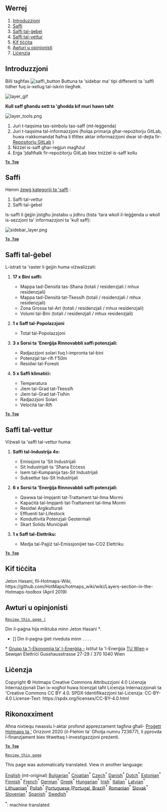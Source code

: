 <h2> Werrej </h2><ol><li> <a href="#Introduction">Introduzzjoni</a> </li><li> <a href="#Layers">Saffi</a> </li><li> <a href="#Raster-Layers">Saffi tal-ġebel</a> </li><li> <a href="#Vector-Layers">Saffi tal-vettur</a> </li><li> <a href="#How-to-cite">Kif tiċċita</a> </li><li> <a href="#Authors-and-reviewers">Awturi u opinjonisti</a> </li><li> <a href="#License">Liċenzja</a> </li></ol><h2> Introduzzjoni </h2><p> Billi tagħfas <img alt="saffi_button" src="https://github.com/HotMaps/hotmaps_wiki/blob/master/Images/general_tool_functionalities_and_structure/layers_button.PNG"/> Buttuna ta &#39;sidebar ma&#39; tipi differenti ta &#39;saffi tidher fuq ix-xellug tal-iskrin tiegħek. </p><p><img alt="layer_gif" src="https://github.com/HotMaps/hotmaps_wiki/blob/master/Images/general_tool_functionalities_and_structure/layers.gif"/></p><p> <strong>Kull saff għandu sett ta &#39;għodda kif muri hawn taħt</strong> </p><p><img alt="layer_tools.png" src="https://github.com/HotMaps/hotmaps_wiki/blob/master/Images/general_tool_functionalities_and_structure/layers_tools.png"/></p><ol><li> Juri t-taqsima tas-simbolu tas-saff (mt-leġġenda) </li><li> Juri t-taqsima tal-informazzjoni (ħolqa primarja għar-repożitorju GitLab, huwa rrakkomandat ħafna li tfittex aktar informazzjoni dwar id-dejta fir- <a href="https://gitlab.com/hotmaps">Repositorju GitLab</a> ) </li><li> Niżżel is-saff għar-reġjun magħżul </li><li> Erġa &#39;jdaħħalk fir-repożitorju GitLab biex tniżżel is-saff kollu </li></ol><p><ins> <code><strong><a href="#table-of-contents">To Top</a></strong></code> </ins> </p><h2> Saffi </h2><p> Hemm <a href="https://www.gislounge.com/geodatabases-explored-vector-and-raster-data">żewġ kategoriji ta &#39;saffi</a> : </p><ol><li> Saffi tal-vettur </li><li> Saffi tal-ġebel </li></ol><p> Is-saffi li ġejjin jistgħu jinstabu u jidhru (tista &#39;tara wkoll il-leġġenda u wkoll is-sezzjoni ta&#39; informazzjoni ta &#39;kull saff): </p><p><img alt="sidebar_layer.png" src="https://github.com/HotMaps/hotmaps_wiki/blob/master/Images/general_tool_functionalities_and_structure/all_layers.png"/></p><p><ins> <code><strong><a href="#table-of-contents">To Top</a></strong></code> </ins> </p><h2> Saffi tal-ġebel </h2><p> L-istrati ta &#39;raster li ġejjin huma viżwalizzati: </p><ol><li><p> <strong>17 x Bini saffi:</strong> </p><ul><li> Mappa tad-Densità tas-Sħana (totali / residenzjali / mhux residenzjali) </li><li> Mappa tad-Densità tat-Tkessiħ (totali / residenzjali / mhux residenzjali) </li><li> Żona Grossa tal-Art (totali / residenzjali / mhux residenzjali) </li><li> Volumi tal-Bini (totali / residenzjali / mhux residenzjali) </li></ul></li><li><p> <strong>1 x Saff tal-Popolazzjoni</strong> </p><ul><li> Total tal-Popolazzjoni </li></ul></li><li><p> <strong>3 x Sorsi ta &#39;Enerġija Rinnovabbli saffi potenzjali:</strong> </p><ul><li> Radjazzjoni solari fuq l-impronta tal-bini </li><li> Potenzjal tar-riħ f&#39;50m </li><li> Residwi tal-Foresti </li></ul></li><li><p> <strong>5 x Saffi klimatiċi:</strong> </p><ul><li> Temperatura </li><li> Jiem tal-Grad tat-Tkessiħ </li><li> Jiem tal-Grad tat-Tisħin </li><li> Radjazzjoni Solari </li><li> Veloċità tar-Riħ </li></ul></li></ol><p><ins> <code><strong><a href="#table-of-contents">To Top</a></strong></code> </ins> </p><h2> Saffi tal-vettur </h2><p> Viżwali ta &#39;saffi tal-vettur huma: </p><ol><li><p> <strong>Saffi tal-Industrija 4x:</strong> </p><ul><li> Emissjoni ta &#39;Sit Industrijali </li><li> Sit Industrijali ta &#39;Sħana Eċċess </li><li> Isem tal-Kumpanija tas-Sit Industrijali </li><li> Subsettur tas-Sit Industrijali </li></ul></li><li><p> <strong>6 x Sorsi ta &#39;Enerġija Rinnovabbli saffi potenzjali:</strong> </p><ul><li> Qawwa tal-Impjanti tat-Trattament tal-Ilma Mormi </li><li> Kapaċità tal-Impjanti tat-Trattament tal-Ilma Mormi </li><li> Residwi Argikulturali </li><li> Effluenti tal-Lifestock </li><li> Konduttività Potenzjali Ġeotermali </li><li> Skart Solidu Muniċipali </li></ul></li><li><p> <strong>1 x Saff tal-Elettriku:</strong> </p><ul><li> Medja tal-Pajjiż tal-Emissjonijiet tas-CO2 Elettriku </li></ul></li></ol><p><ins> <code><strong><a href="#table-of-contents">To Top</a></strong></code> </ins> </p><h2> Kif tiċċita </h2><p> Jeton Hasani, fil-Hotmaps-Wiki, https://github.com/HotMaps/hotmaps_wiki/wiki/Layers-section-in-the-Hotmaps-toolbox (April 2019) </p><h2> Awturi u opinjonisti </h2><p> <code><a href="https://github.com/HotMaps/hotmaps_wiki/wiki/Layer-Section/_edit">Review this page !</a></code> </p> <p> Din il-paġna hija miktuba minn Jeton Hasani *. </p><ul><li> [] Din il-paġna ġiet riveduta minn <code>....</code> </li></ul><p> * <a href="https://eeg.tuwien.ac.at/">Grupp ta &#39;l-Ekonomija ta&#39; l-Enerġija -</a> Istitut ta &#39;l-Enerġija <a href="https://eeg.tuwien.ac.at/">TU Wien</a> u Sewqan Elettriċi Gusshausstrasse 27-29 / 370 1040 Wien </p><h2> Liċenzja </h2><p> Copyright © Hotmaps Creative Commons Attribuzzjoni 4.0 Liċenzja Internazzjonali Dan ix-xogħol huwa liċenzjat taħt Liċenzja Internazzjonali ta &#39;Creative Commons CC BY 4.0. SPDX-Identifikazzjoni tal-Liċenzja: CC-BY-4.0 License-Text: https://spdx.org/licenses/CC-BY-4.0.html </p><h2> Rikonoxximent </h2><p> Aħna nixtiequ nwasslu l-aktar profond apprezzament tagħna għall- <a href="https://www.hotmaps-project.eu">Proġett Hotmaps ta &#39;</a> Orizzont 2020 (il-Ftehim ta&#39; Għotja numru 723677), li pprovda l-finanzjament biex titwettaq l-investigazzjoni preżenti. </p><p><ins> <code><strong><a href="#table-of-contents">To Top</a></strong></code> </ins> </p><p> <code><a href="https://github.com/HotMaps/hotmaps_wiki/wiki/Layer-Section/_edit">Review this page</a></code> </p>

This page was automatically translated. View in another language:

[English](en-Layers-section-in-the-Hotmaps-toolbox) (mt-original) [Bulgarian](bg-Layers-section-in-the-Hotmaps-toolbox)<sup>\*</sup> [Croatian](hr-Layers-section-in-the-Hotmaps-toolbox)<sup>\*</sup> [Czech](cs-Layers-section-in-the-Hotmaps-toolbox)<sup>\*</sup> [Danish](da-Layers-section-in-the-Hotmaps-toolbox)<sup>\*</sup> [Dutch](nl-Layers-section-in-the-Hotmaps-toolbox)<sup>\*</sup> [Estonian](et-Layers-section-in-the-Hotmaps-toolbox)<sup>\*</sup> [Finnish](fi-Layers-section-in-the-Hotmaps-toolbox)<sup>\*</sup> [French](fr-Layers-section-in-the-Hotmaps-toolbox)<sup>\*</sup> [German](de-Layers-section-in-the-Hotmaps-toolbox)<sup>\*</sup> [Greek](el-Layers-section-in-the-Hotmaps-toolbox)<sup>\*</sup> [Hungarian](hu-Layers-section-in-the-Hotmaps-toolbox)<sup>\*</sup> [Irish](ga-Layers-section-in-the-Hotmaps-toolbox)<sup>\*</sup> [Italian](it-Layers-section-in-the-Hotmaps-toolbox)<sup>\*</sup> [Latvian](lv-Layers-section-in-the-Hotmaps-toolbox)<sup>\*</sup> [Lithuanian](lt-Layers-section-in-the-Hotmaps-toolbox)<sup>\*</sup>  [Polish](pl-Layers-section-in-the-Hotmaps-toolbox)<sup>\*</sup> [Portuguese (Portugal, Brazil)](pt-Layers-section-in-the-Hotmaps-toolbox)<sup>\*</sup> [Romanian](ro-Layers-section-in-the-Hotmaps-toolbox)<sup>\*</sup> [Slovak](sk-Layers-section-in-the-Hotmaps-toolbox)<sup>\*</sup> [Slovenian](sl-Layers-section-in-the-Hotmaps-toolbox)<sup>\*</sup> [Spanish](es-Layers-section-in-the-Hotmaps-toolbox)<sup>\*</sup> [Swedish](sv-Layers-section-in-the-Hotmaps-toolbox)<sup>\*</sup> 

<sup>\*</sup>: machine translated
